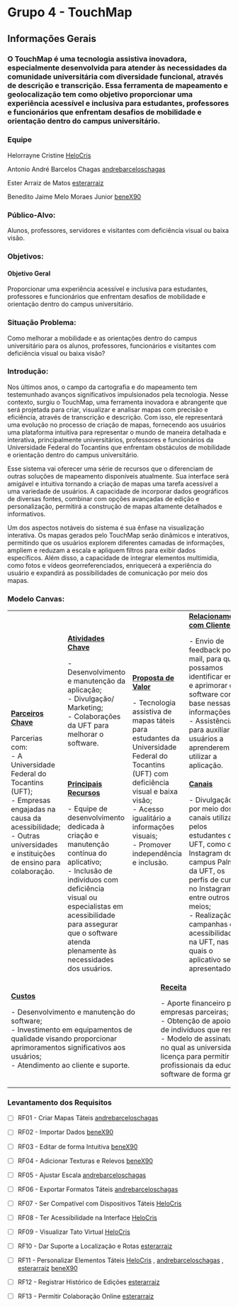 # Grupo 4 - TouchMap
## Informações Gerais
###  O TouchMap é uma tecnologia assistiva inovadora, especialmente desenvolvida para atender às necessidades da comunidade universitária com diversidade funcional, através de descrição e transcrição. Essa ferramenta de mapeamento e geolocalização tem como objetivo proporcionar uma experiência acessível e inclusiva para estudantes, professores e funcionários que enfrentam desafios de mobilidade e orientação dentro do campus universitário.
### Equipe
Helorrayne Cristine [HeloCris](https://github.com/HeloCris)


Antonio André Barcelos Chagas [andrebarceloschagas](https://github.com/andrebarceloschagas)


Ester Arraiz de Matos [esterarraiz](https://github.com/esterarraiz)

Benedito Jaime Melo Moraes Junior [beneX90](https://github.com/beneX90)


### Público-Alvo:
Alunos, professores, servidores e visitantes com deficiência visual ou baixa visão.

### Objetivos:
#### Objetivo Geral
Proporcionar uma experiência acessível e inclusiva para estudantes, professores e funcionários que enfrentam desafios de mobilidade e orientação dentro do campus universitário.

### Situação Problema:
Como melhorar a mobilidade e as orientações dentro do campus universitário para os alunos, professores, funcionários e visitantes com deficiência visual ou baixa visão?

### Introdução:

Nos últimos anos, o campo da cartografia e do mapeamento tem testemunhado avanços significativos impulsionados pela tecnologia. Nesse contexto, surgiu o TouchMap, uma ferramenta inovadora e abrangente que será projetada para criar, visualizar e analisar mapas com precisão e eficiência, através de transcrição e descrição. Com isso, ele representará uma evolução no processo de criação de mapas, fornecendo aos usuários uma plataforma intuitiva para representar o mundo de maneira detalhada e interativa, principalmente universitários, professores e funcionários da Universidade Federal do Tocantins que enfrentam obstáculos de mobilidade e orientação dentro do campus universitário.

Esse sistema vai oferecer uma série de recursos que o diferenciam de outras soluções de mapeamento disponíveis atualmente. Sua interface será amigável e intuitiva tornando a criação de mapas uma tarefa acessível a uma variedade de usuários. A capacidade de incorporar dados geográficos de diversas fontes, combinar com opções avançadas de edição e personalização, permitirá a construção de mapas altamente detalhados e informativos.

Um dos aspectos notáveis do sistema é sua ênfase na visualização interativa. Os mapas gerados pelo TouchMap serão dinâmicos e interativos, permitindo que os usuários explorem diferentes camadas de informações, ampliem e reduzam a escala e apliquem filtros para exibir dados específicos. Além disso, a capacidade de integrar elementos multimídia, como fotos e vídeos georreferenciados, enriquecerá a experiência do usuário e expandirá as possibilidades de comunicação por meio dos mapas.

### Modelo Canvas:

<table>
  <tr>
    <td rowspan="2">
      <b><a href="Parceiros_Chave.md">Parceiros Chave</a></b>
      <p>Parcerias com: <br>
      - A Universidade Federal do Tocantins (UFT); <br>
      - Empresas engajadas na causa da acessibilidade; <br>
      - Outras universidades e instituições de ensino para colaboração.</p>
    </td>
    <td>
      <b><a href="Atividades Chave.md">Atividades Chave</a></b>
      <p>-Desenvolvimento e manutenção da aplicação; <br>
      - Divulgação/ Marketing;<br>
	  - Colaborações da UFT para melhorar o software.<br>
      </p>
    </td>
    <td rowspan="2" colspan="2">
      <b><a href="Proposta_de_Valor.md">Proposta de Valor</a></b>
      <p>- Tecnologia assistiva de mapas táteis para estudantes da Universidade Federal do Tocantins (UFT) com deficiência visual e baixa visão;<br>
      - Acesso igualitário a informações visuais;<br>
      - Promover independência e inclusão.</p>
      <br><br><br><br><br>
    </td>
    <td>
      <b><a href="Relacionamento_com_Clientes.md">Relacionamento com Clientes</a></b>
      <p>- Envio de feedback por e-mail, para que possamos identificar erros e aprimorar o software com base nessas informações;<br>
      - Assistência para auxiliar os usuários a aprenderem a utilizar a aplicação.</p>
    </td>
    <td rowspan="2">
      <b><a href="Segmentos_de_Clientes.md">Segmentos de Cliente</a></b>
      <p>- Discentes, visitantes e profissionais da área da educação com deficiência visual e baixa visão;<br>
      - Educadores que desejam implementar a ferramenta em suas aulas;<br>
      - Instituições acadêmicas e empresas visionárias comprometidas com a promoção da inclusão e aprimoramento da acessibilidade.</p>
    </td>
  </tr>
  <tr>
    <td>
      <b><a href="Principais_Recursos.md">Principais Recursos</a></b>
      <p>- Equipe de desenvolvimento dedicada à criação e manutenção contínua do aplicativo;<br>
        - Inclusão de indivíduos com deficiência visual ou especialistas em acessibilidade para assegurar que o software atenda plenamente às necessidades dos usuários.</p>
    </td>
    <td>
      <b><a href="Canais.md">Canais</a></b>
      <p>- Divulgação por meio dos canais utilizados pelos estudantes da UFT, como o Instagram do campus Palmas da UFT, os perfis de cursos no Instagram, entre outros meios;<br>
      - Realização de campanhas de acessibilidade na UFT, nas quais o aplicativo será apresentado.</p>
    </td>
  </tr>
  <tr>
    <td colspan="3">
      <b><a href="Financial_Plan.md">Custos</a></b>
      <p>- Desenvolvimento e manutenção do software;<br>
      - Investimento em equipamentos de qualidade visando proporcionar aprimoramentos significativos aos usuários;<br>
      - Atendimento ao cliente e suporte.</p>
    </td>
    <td colspan="3">
      <b><a href="Financial_Plan.md">Receita</a></b>
      <p>- Aporte financeiro por parte das empresas parceiras;<br>
      - Obtenção de apoio financeiro por parte de indivíduos que respaldam o projeto.<br>
      - Modelo de assinatura para estudantes, no qual as universidades adquirem uma licença para permitir que seus alunos e profissionais da educação utilizem o software de forma gratuita.</p>
    </td>
  </tr>
</table>

### Levantamento dos Requisitos

- [ ] RF01 - Criar Mapas Táteis [andrebarceloschagas](https://github.com/andrebarceloschagas)
- [ ] RF02 - Importar Dados [beneX90](https://github.com/beneX90)
- [ ] RF03 - Editar de forma Intuitiva [beneX90](https://github.com/beneX90)
- [ ] RF04 - Adicionar Texturas e Relevos [beneX90](https://github.com/beneX90)
- [ ] RF05 - Ajustar Escala [andrebarceloschagas](https://github.com/andrebarceloschagas)
- [ ] RF06 - Exportar Formatos Táteis [andrebarceloschagas](https://github.com/andrebarceloschagas)
- [ ] RF07 - Ser Compatível com Dispositivos Táteis [HeloCris](https://github.com/HeloCris)
- [ ] RF08 - Ter Acessibilidade na Interface [HeloCris](https://github.com/HeloCris)
- [ ] RF09 - Visualizar Tato Virtual [HeloCris](https://github.com/HeloCris)
- [ ] RF10 - Dar Suporte a Localização e Rotas [esterarraiz](https://github.com/esterarraiz)
- [ ] RF11 - Personalizar Elementos Táteis [HeloCris](https://github.com/HeloCris) , [andrebarceloschagas](https://github.com/andrebarceloschagas) , [esterarraiz](https://github.com/esterarraiz) [beneX90](https://github.com/beneX90)
- [ ] RF12 - Registrar Histórico de Edições [esterarraiz](https://github.com/esterarraiz) 
- [ ] RF13 - Permitir Colaboração Online [esterarraiz](https://github.com/esterarraiz)




 








 


 













